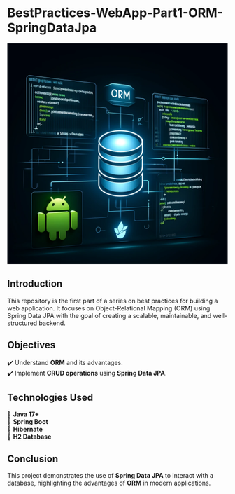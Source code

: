# **BestPractices-WebApp-Part1-ORM-SpringDataJpa**

![Description](pictures/orm-spring-jpa.png)


## **Introduction**  
This repository is the first part of a series on best practices for building a web application. It focuses on Object-Relational Mapping (ORM) using Spring Data JPA with the goal of creating a scalable, maintainable, and well-structured backend.

## **Objectives**  
✔️ Understand **ORM** and its advantages.  
✔️ Implement **CRUD operations** using **Spring Data JPA**.  

## **Technologies Used**  
🔹 **Java 17+**   
🔹 **Spring Boot**  
🔹 **Hibernate**  
🔹 **H2 Database**  

## **Conclusion**  
This project demonstrates the use of **Spring Data JPA** to interact with a database, highlighting the advantages of **ORM** in modern applications.  

